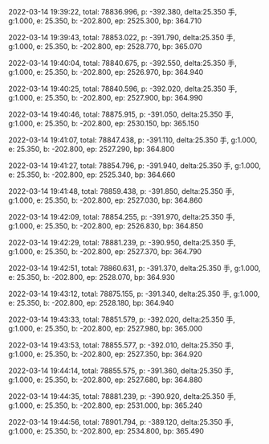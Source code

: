 2022-03-14 19:39:22, total: 78836.996, p: -392.380, delta:25.350 手, g:1.000, e: 25.350, b: -202.800, ep: 2525.300, bp: 364.710

2022-03-14 19:39:43, total: 78853.022, p: -391.790, delta:25.350 手, g:1.000, e: 25.350, b: -202.800, ep: 2528.770, bp: 365.070

2022-03-14 19:40:04, total: 78840.675, p: -392.550, delta:25.350 手, g:1.000, e: 25.350, b: -202.800, ep: 2526.970, bp: 364.940

2022-03-14 19:40:25, total: 78840.596, p: -392.020, delta:25.350 手, g:1.000, e: 25.350, b: -202.800, ep: 2527.900, bp: 364.990

2022-03-14 19:40:46, total: 78875.915, p: -391.050, delta:25.350 手, g:1.000, e: 25.350, b: -202.800, ep: 2530.150, bp: 365.150

2022-03-14 19:41:07, total: 78847.438, p: -391.110, delta:25.350 手, g:1.000, e: 25.350, b: -202.800, ep: 2527.290, bp: 364.800

2022-03-14 19:41:27, total: 78854.796, p: -391.940, delta:25.350 手, g:1.000, e: 25.350, b: -202.800, ep: 2525.340, bp: 364.660

2022-03-14 19:41:48, total: 78859.438, p: -391.850, delta:25.350 手, g:1.000, e: 25.350, b: -202.800, ep: 2527.030, bp: 364.860

2022-03-14 19:42:09, total: 78854.255, p: -391.970, delta:25.350 手, g:1.000, e: 25.350, b: -202.800, ep: 2526.830, bp: 364.850

2022-03-14 19:42:29, total: 78881.239, p: -390.950, delta:25.350 手, g:1.000, e: 25.350, b: -202.800, ep: 2527.370, bp: 364.790

2022-03-14 19:42:51, total: 78860.631, p: -391.370, delta:25.350 手, g:1.000, e: 25.350, b: -202.800, ep: 2528.070, bp: 364.930

2022-03-14 19:43:12, total: 78875.155, p: -391.340, delta:25.350 手, g:1.000, e: 25.350, b: -202.800, ep: 2528.180, bp: 364.940

2022-03-14 19:43:33, total: 78851.579, p: -392.020, delta:25.350 手, g:1.000, e: 25.350, b: -202.800, ep: 2527.980, bp: 365.000

2022-03-14 19:43:53, total: 78855.577, p: -392.010, delta:25.350 手, g:1.000, e: 25.350, b: -202.800, ep: 2527.350, bp: 364.920

2022-03-14 19:44:14, total: 78855.575, p: -391.360, delta:25.350 手, g:1.000, e: 25.350, b: -202.800, ep: 2527.680, bp: 364.880

2022-03-14 19:44:35, total: 78881.239, p: -390.920, delta:25.350 手, g:1.000, e: 25.350, b: -202.800, ep: 2531.000, bp: 365.240

2022-03-14 19:44:56, total: 78901.794, p: -389.120, delta:25.350 手, g:1.000, e: 25.350, b: -202.800, ep: 2534.800, bp: 365.490